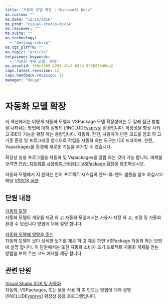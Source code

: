 ```yaml
---
title: "자동화 모델 확장 | Microsoft Docs"
ms.custom: ""
ms.date: "12/15/2016"
ms.prod: "visual-studio-dev14"
ms.reviewer: ""
ms.suite: ""
ms.technology: 
  - "devlang-csharp"
ms.tgt_pltfrm: ""
ms.topic: "article"
helpviewer_keywords: 
  - "자동화 개체 모델, 확장"
ms.assetid: f09e1365-6291-41a7-b52b-9398270d9da2
caps.latest.revision: 12
caps.handback.revision: 12
manager: "douge"
---
```

# 자동화 모델 확장
이 섹션에서는 어떻게 자동화 모델과 VSPackage 모델 확장성에는 두 갈래 접근 방법을 나타내는 방법에 대해 설명의 [!INCLUDE[vsprvs](../code-quality/includes/vsprvs_md.md)] 환경입니다.  확장성을 향상 시키고 IDE의 기능을 확장 하는 용량입니다.  자동화, 한편, 사용자가 만든 코드를 참조 하 고 기존 환경 및 프로그래밍 방식으로 작업을 자동화 하는 도구는 IDE 드라이브.  한편, Vspackages를 환경에 새로운 기능을 추가할 수 있습니다.  
  
 확장성 응용 프로그램을 자동화 및 Vspackages를 결합 하는 것이 가능 합니다.  예제를 보려면 [연습: 자동화를 사용하여 관리되는 VSPackage 확장](../misc/walkthrough-extending-managed-vspackages-by-using-automation.md)을 참조하십시오.  
  
 자동화 모델에서 지 원하는 언어 프로젝트 시스템의 엔드\-투\-엔드 샘플을 참조 하십시오 해당 [VSSDK 샘플](../misc/vssdk-samples.md).  
  
## 단원 내용  
 [자동화 모델](../misc/automation-model.md)  
 자동화 모델의 개요를 제공 하 고 자동화 모델에서는 사용자 지정 하 고, 조정 및 자동화 환경 수 있습니다 방법에 대해 설명 합니다.  
  
 [자동화 모델에 영향을 주는](../extensibility/internals/contributing-to-the-automation-model.md)  
 자동화 모델의 보다 상세한 보기를 제공 하 고 제공 하면 VSPackage 자동화 하는 방법에 설명 합니다.  이 단원에서는 또한 자동화 소비자 초기 프로젝트 자동화 개체를 얻는 방법을 보여 주는 코드 예제를 제공 합니다.  
  
## 관련 단원  
 [Visual Studio SDK 및 자동화](../Topic/Visual%20Studio%20SDK%20and%20Automation.md)  
 자동화, VSPackages, 또는 둘을 사용 하 여 만드는 방법에 대해 설명 [!INCLUDE[vsprvs](../code-quality/includes/vsprvs_md.md)] 확장성 응용 프로그램입니다.